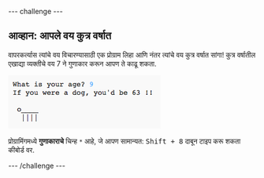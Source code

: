 \--- challenge \---

## आव्हान: आपले वय कुत्र वर्षात

वापरकर्त्यास त्यांचे वय विचारण्यासाठी एक प्रोग्राम लिहा आणि नंतर त्यांचे वय कुत्र वर्षात सांगा! कुत्र वर्षातील एखाद्या व्यक्तीचे वय 7 ने गुणाकार करून आपण ते काढू शकता.

![screenshot](images/me-dog-years.png)

प्रोग्रामिंगमध्ये **गुणाकाराचे** चिन्ह `*` आहे, जे आपण सामान्यत: <kbd>Shift + 8</kbd> दाबून टाइप करू शकता कीबोर्ड वर.

\--- /challenge \---